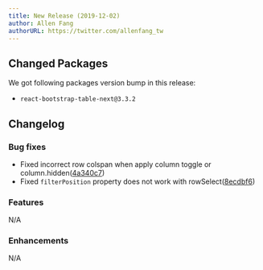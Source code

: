 ```yaml
---
title: New Release (2019-12-02)
author: Allen Fang
authorURL: https://twitter.com/allenfang_tw
---
```


## Changed Packages

We got following packages version bump in this release:

* `react-bootstrap-table-next@3.3.2`


## Changelog

### Bug fixes
* Fixed incorrect row colspan when apply column toggle or column.hidden([4a340c7](https://github.com/react-bootstrap-table/react-bootstrap-table2/commit/4a340c714bb6006a30c447eeba4fd44ceca1e379))
* Fixed `filterPosition` property does not work with rowSelect([8ecdbf6](https://github.com/react-bootstrap-table/react-bootstrap-table2/commit/8ecdbf611bf7e715d95511a731032d5028759799))

### Features
N/A

### Enhancements
N/A